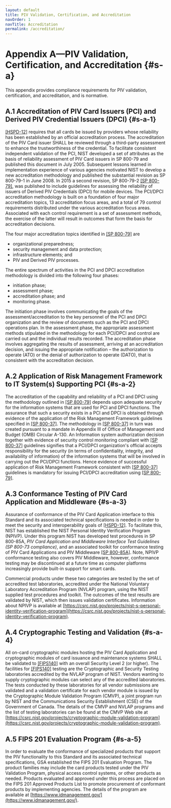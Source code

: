 ```yaml
---
layout: default
title: PIV Validation, Certification, and Accreditation
navOrder: 1
navTitle: Accreditation
permalink: /accreditation/
---
```

# Appendix A—PIV Validation, Certification, and Accreditation {#s-a}

This appendix provides compliance requirements for PIV validation, certification, and accreditation, and
is normative.

## A.1 Accreditation of PIV Card Issuers (PCI) and Derived PIV Credential Issuers (DPCI) {#s-a-1}

[[HSPD-12]](references.md#ref-HSPD-12) requires that all cards be issued by providers whose reliability has been established by an
official accreditation process. The accreditation of the PIV Card issuer SHALL be reviewed through a third-party assessment to enhance the trustworthiness of the credential. To facilitate consistent independent
validation of the PCI, NIST developed a set of attributes as the basis of reliability assessment of PIV Card
issuers in SP 800-79 and published this document in July 2005. Subsequent lessons learned in
implementation experience of various agencies 
motivated NIST to develop a new accreditation
methodology and published the substantial revision as SP 800-79-1 in June 2008. In 2015 a second revision, SP 800-79-2 [[SP 800-79]](references.md#ref-SP-800-79), was published to include guidelines for assessing the reliability of issuers of Derived PIV Credentials (DPCI) for mobile devices. The PCI/DPCI
accreditation methodology is built on a foundation of four major accreditation topics, 13 accreditation
focus areas, and a total of 79 control requirements distributed under the various accreditation focus areas.
Associated with each control requirement is a set of assessment methods, the exercise of the latter will
result in outcomes that form the basis for accreditation decisions.

The four major accreditation topics identified in [[SP 800-79]](references.md#ref-SP-800-79) are

- organizational preparedness;
- security management and data protection;
- infrastructure elements; and
- PIV and Derived PIV processes.

The entire spectrum of activities in the PCI and DPCI accreditation methodology is divided into the following four
phases:

- initiation phase;
- assessment phase;
- accreditation phase; and
- monitoring phase.

The initiation phase involves communicating the goals of the assessment/accreditation to the key
personnel of the PCI and DPCI organization and the review of documents such as the PCI and DPCI operations plan. In the
assessment phase, the appropriate assessment methods stipulated in the methodology for each PCI/DPCI and control
are carried out and the individual results recorded. The accreditation phase involves aggregating the
results of assessment, arriving at an accreditation decision, and issuing the appropriate notification – the
authorization to operate (ATO) or the denial of authorization to operate (DATO), that is consistent with
the accreditation decision.


## A.2 Application of Risk Management Framework to IT System(s) Supporting PCI {#s-a-2}

The accreditation of the capability and reliability of a PCI and DPCI using the methodology outlined in [[SP 800-79]](references.md#ref-SP-800-79) depends upon adequate security for the information systems that are used for PCI and DPCI functions. The
assurance that such a security exists in a PCI and DPCI is obtained through evidence of the application of the Risk
Management Framework guidelines specified in [[SP 800-37]](references.md#ref-SP-800-37). The methodology in [[SP 800-37]](references.md#ref-SP-800-37) in turn
was created pursuant to a mandate in Appendix III of Office of Management and Budget (OMB) Circular
A-130. An Information system authorization decision together with evidence of security control
monitoring compliant with [[SP 800-37]](references.md#ref-SP-800-37) guidelines signifies that a PCI/DPCI organization's official accepts
responsibility for the security (in terms of confidentiality, integrity, and availability of information) of the
information systems that will be involved in carrying out the PCI/DPCI functions. Hence evidence of
successful application of Risk Management Framework consistent with [[SP 800-37]](references.md#ref-SP-800-37) guidelines is
mandatory for issuing PCI/DPCI accreditation using [[SP 800-79]](references.md#ref-SP-800-79). 

## A.3 Conformance Testing of PIV Card Application and Middleware {#s-a-3}

Assurance of conformance of the PIV Card Application interface to this Standard
and its associated technical specifications is needed in order to meet the security and interoperability
goals of [[HSPD-12]](references.md#ref-HSPD-12). To facilitate this, NIST has established the NIST Personal Identity Verification
Program (NPIVP). Under this program NIST has developed test procedures in SP 800-85A, *PIV Card
Application and Middleware Interface Test Guidelines (SP 800-73 compliance)*, and an associated toolkit
for conformance testing of PIV Card Applications and PIV Middleware [[SP 800-85A]](references.md#ref-SP-800-85A). Note, NPIVP conformance testing also covers PIV Middleware, however, conformance testing may be discontinued at a future time as computer platforms increasingly provide built-in support for smart cards.

Commercial products under these two categories are tested by the set of accredited test laboratories, accredited under
the National Voluntary Laboratory Accreditation Program (NVLAP) program, using the NIST supplied
test procedures and toolkit. The outcomes of the test results are validated by NIST, which then issues
validation certificates. Information about NPIVP is available at
[https://csrc.nist.gov/projects/nist-s-personal-identity-verification-program](https://csrc.nist.gov/projects/nist-s-personal-identity-verification-program).

## A.4 Cryptographic Testing and Validation {#s-a-4}

All on-card cryptographic modules hosting the PIV Card Application and cryptographic modules of card
issuance and maintenance systems SHALL be validated to [[FIPS140]](references.md#ref-FIPS140) with an overall Security Level 2 (or
higher). The facilities for [[FIPS140]](references.md#ref-FIPS140) testing are the Cryptographic and Security Testing laboratories
accredited by the NVLAP program of NIST. Vendors wanting to supply cryptographic modules can
select any of the accredited laboratories. The tests conducted by these laboratories for all vendor
submissions are validated and a validation certificate for each vendor module is issued by the
Cryptographic Module Validation Program (CMVP), a joint program run by NIST and the
Communications Security Establishment (CSE) of the Government of Canada. The details of the CMVP
and NVLAP programs and the list of testing laboratories can be found at the CMVP Web site at
[https://csrc.nist.gov/projects/cryptographic-module-validation-program](https://csrc.nist.gov/projects/cryptographic-module-validation-program).

## A.5 FIPS 201 Evaluation Program {#s-a-5}

In order to evaluate the conformance of specialized products that support the PIV functionality to
this Standard and its associated technical specifications, GSA
established the FIPS 201 Evaluation Program. The product families may include
the card products tested under the PIV Validation Program, physical access control systems, or other products as needed. Products evaluated and
approved under this process are placed on the FIPS 201 Approved Products List to promote procurement
of conformant products by implementing agencies. The details of the program are available at
[https://www.idmanagement.gov/](https://www.idmanagement.gov/).
